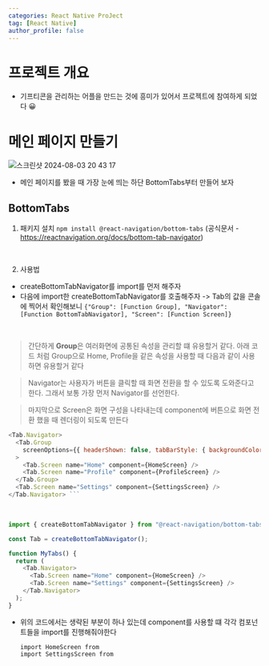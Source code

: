 ```yaml
---
categories: React Native ProJect
tag: [React Native]
author_profile: false
---
```


# 프로젝트 개요

- 기프티콘을 관리하는 어플을 만드는 것에 흥미가 있어서 프로젝트에 참여하게 되었다 😀

# 메인 페이지 만들기

![스크린샷 2024-08-03 20 43 17](https://github.com/user-attachments/assets/b609e6ce-b42c-456e-8a0f-1e2c9f1baf7b)

- 메인 페이지를 봤을 때 가장 눈에 띄는 하단 BottomTabs부터 만들어 보자

## BottomTabs

1. 패키지 설치
   `npm install @react-navigation/bottom-tabs`
   (공식문서 - https://reactnavigation.org/docs/bottom-tab-navigator)

<br />

2. 사용법

- createBottomTabNavigator를 import를 먼저 해주자
- 다음에 import한 createBottomTabNavigator를 호출해주자
  -> Tab의 값을 콘솔에 찍어서 확인해보니
  `{"Group": [Function Group], "Navigator": [Function BottomTabNavigator], "Screen": [Function Screen]}`

<br>

> 간단하게 <strong>Group</strong>은 여러화면에 공통된 속성을 관리할 떄 유용할거 같다.
> 아래 코드 처럼 Group으로 Home, Profile을 같은 속성을 사용할 때 다음과 같이 사용하면 유용할거 같다

> Navigator는 사용자가 버튼을 클릭할 때 화면 전환을 할 수 있도록 도와준다고 한다. 그래서 보통 가장 먼저 Navigator를 선언한다.

> 마지막으로 Screen은 화면 구성을 나타내는데 component에 버튼으로 화면 전환 했을 때 렌더링이 되도록 만든다

````javascript
<Tab.Navigator>
  <Tab.Group
    screenOptions={{ headerShown: false, tabBarStyle: { backgroundColor: 'blue' } }}
  >
    <Tab.Screen name="Home" component={HomeScreen} />
    <Tab.Screen name="Profile" component={ProfileScreen} />
  </Tab.Group>
  <Tab.Screen name="Settings" component={SettingsScreen} />
</Tab.Navigator> ```
````

  <br>

```javascript
import { createBottomTabNavigator } from "@react-navigation/bottom-tabs";

const Tab = createBottomTabNavigator();

function MyTabs() {
  return (
    <Tab.Navigator>
      <Tab.Screen name="Home" component={HomeScreen} />
      <Tab.Screen name="Settings" component={SettingsScreen} />
    </Tab.Navigator>
  );
}
```

- 위의 코드에서는 생략된 부분이 하나 있는데 component를 사용할 떄 각각 컴포넌트들을 import를 진행해줘야한다
  ```
  import HomeScreen from
  import SettingsScreen from
  ```
